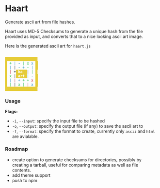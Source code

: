 # Haart
Generate ascii art from file hashes. 

Haart uses MD-5 Checksums to generate a unique hash from the file provided as input, and converts that to a nice looking ascii art image. 

Here is the generated ascii art for `haart.js`
<pre><code>
<b class="background">               </b>
<b class="background"> </b> <b class="green">+</b> <b class="blue">|</b> <b class="blue">-</b> <b class="green">|</b> <b class="green">x</b> <b class="blue">x</b> <b class="background"> </b>
<b class="background"> </b> <b class="blue">|</b> | <b class="blue">-</b> <b class="blue">+</b> <b class="green">-</b> <b class="blue">|</b> <b class="background"> </b>
<b class="background"> </b> <b class="red">|</b> +<b class="background"> ha  </b>| <b class="green">|</b> <b class="background"> </b>
<b class="background"> </b> <b class="green">x</b> |<b class="background"> art </b><b class="blue">|</b> <b class="blue">-</b> <b class="background"> </b>
<b class="background"> </b> <b class="blue">|</b> <b class="red">|</b> <b class="blue">+</b> <b class="green">+</b> <b class="green">+</b> <b class="red">x</b> <b class="background"> </b>
<b class="background"> </b> <b class="green">|</b> | <b class="green">x</b> <b class="green">|</b> <b class="red">|</b> <b class="blue">x</b> <b class="background"> </b>
<b class="background">               </b></code></pre> <style> .red{color:#ce5c68;}.blue{color:#5cacce;}.green{color:5cce75;}.background{background:#e6cc38;color:#fff;} </style>

### Usage
**Flags:**
- `-i`, `--input`: specify the input file to be hashed
- `-o`, `--output`: specify the output file (if any) to save the ascii art to
- `-f`, `--format`: specify the format to create, currently only `ascii` and `html` are avialable. 

### Roadmap
- create option to generate checksums for directories, possibly by creating a tarball, useful for comparing metadata as well as file contents.
- add theme support
- push to npm